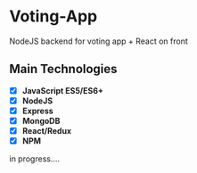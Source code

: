 # Voting-App
NodeJS backend for voting app + React on front

## Main Technologies

* [x] **JavaScript ES5/ES6+**
* [x] **NodeJS**
* [x] **Express**
* [x] **MongoDB**
* [x] **React/Redux**
* [x] **NPM**

in progress....
